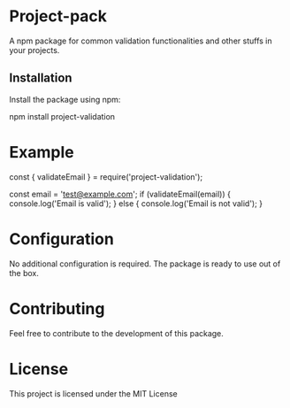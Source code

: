# Project-pack
A npm package for common validation functionalities and other stuffs in your projects.

## Installation
Install the package using npm:

npm install project-validation

# Example
const { validateEmail } = require('project-validation');

const email = 'test@example.com';
if (validateEmail(email)) {
  console.log('Email is valid');
} else {
  console.log('Email is not valid');
}

# Configuration
No additional configuration is required. The package is ready to use out of the box.

# Contributing
Feel free to contribute to the development of this package.

# License
This project is licensed under the MIT License